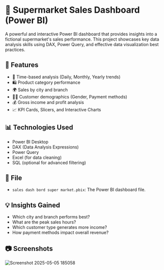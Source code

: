 # 🛒 Supermarket Sales Dashboard (Power BI)

A powerful and interactive Power BI dashboard that provides insights into a fictional supermarket's sales performance. This project showcases key data analysis skills using DAX, Power Query, and effective data visualization best practices.


## 🚀 Features

- 📅 Time-based analysis (Daily, Monthly, Yearly trends)
- 🛍️ Product category performance
- 🌍 Sales by city and branch
- 👨‍💼 Customer demographics (Gender, Payment methods)
- 💰 Gross income and profit analysis
- 📈 KPI Cards, Slicers, and Interactive Charts

## 📊 Technologies Used

- Power BI Desktop
- DAX (Data Analysis Expressions)
- Power Query
- Excel (for data cleaning)
- SQL (optional for advanced filtering)

## 📁 File

- `sales dash bord super market.pbix`: The Power BI dashboard file.

## 💡 Insights Gained

- Which city and branch performs best?
- What are the peak sales hours?
- Which customer type generates more income?
- How payment methods impact overall revenue?

## 📷 Screenshots
![Screenshot 2025-05-05 185058](https://github.com/user-attachments/assets/ac00a2e5-3e94-45e7-b384-8c7e2027f76e)


